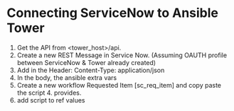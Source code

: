 # Connecting ServiceNow to Ansible Tower
1. Get the API from <tower_host>/api. 
2. Create a new REST Message in Service Now. (Assuming OAUTH profile between ServiceNow & Tower already created)
3. Add in the Header: Content-Type: application/json
4. In the body, the ansible extra vars
5. Create a new workflow Requested Item [sc_req_item] and copy paste the script 4. provides. 
6. add script to ref values
